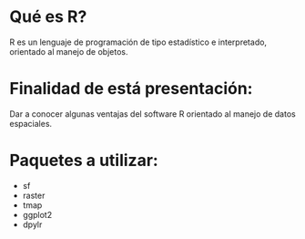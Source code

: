 # Qué es R?
R es un lenguaje de programación de tipo estadístico e interpretado, orientado al manejo de objetos.

# Finalidad de está presentación:
Dar a conocer algunas ventajas del software R orientado al manejo de datos espaciales.

# Paquetes a utilizar:
* sf
* raster
* tmap
* ggplot2
* dpylr



